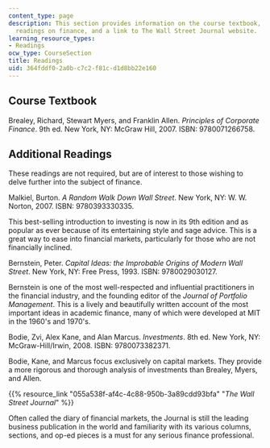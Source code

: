 ```yaml
---
content_type: page
description: This section provides information on the course textbook, additional
  readings on finance, and a link to The Wall Street Journal website.
learning_resource_types:
- Readings
ocw_type: CourseSection
title: Readings
uid: 364fddf0-2a0b-c7c2-f81c-d1d8bb22e160
---
```


Course Textbook
---------------

Brealey, Richard, Stewart Myers, and Franklin Allen. _Principles of Corporate Finance_. 9th ed. New York, NY: McGraw Hill, 2007. ISBN: 9780071266758.

Additional Readings
-------------------

These readings are not required, but are of interest to those wishing to delve further into the subject of finance.

Malkiel, Burton. _A Random Walk Down Wall Street_. New York, NY: W. W. Norton, 2007. ISBN: 9780393330335.

This best-selling introduction to investing is now in its 9th edition and as popular as ever because of its entertaining style and sage advice. This is a great way to ease into financial markets, particularly for those who are not financially inclined.

Bernstein, Peter. _Capital Ideas: the Improbable Origins of Modern Wall Street_. New York, NY: Free Press, 1993. ISBN: 9780029030127.

Bernstein is one of the most well-respected and influential practitioners in the financial industry, and the founding editor of the _Journal of Portfolio Management_. This is a lively and beautifully written account of the most important ideas in academic finance, many of which were developed at MIT in the 1960's and 1970's.

Bodie, Zvi, Alex Kane, and Alan Marcus. _Investments_. 8th ed. New York, NY: McGraw-Hill/Irwin, 2008. ISBN: 9780073382371.

Bodie, Kane, and Marcus focus exclusively on capital markets. They provide a more rigorous and thorough analysis of investments than Brealey, Myers, and Allen.

{{% resource_link "055a538f-af4c-4c88-950b-3a89cdd93bfa" "_The Wall Street Journal_" %}}

Often called the diary of financial markets, the Journal is still the leading business publication in the world and familiarity with its various columns, sections, and op-ed pieces is a must for any serious finance professional.